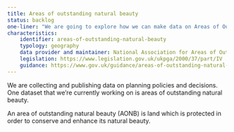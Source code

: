 ```yaml
---
title: Areas of outstanding natural beauty
status: backlog
one-liner: "We are going to explore how we can make data on Areas of Outstanding National Beauty easier to find, use and trust."
characteristics:
    identifier: areas-of-outstanding-natural-beauty
    typology: geography
    data provider and maintainer: National Association for Areas of Outstanding Natural Beauty 
    legislation: https://www.legislation.gov.uk/ukpga/2000/37/part/IV
    guidance: https://www.gov.uk/guidance/areas-of-outstanding-natural-beauty-aonbs-designation-and-management
---
```


We are collecting and publishing data on planning policies and decisions. One dataset that we’re currently working on is areas of outstanding natural beauty. 

An area of outstanding natural beauty (AONB) is land which is protected in order to conserve and enhance its natural beauty.
